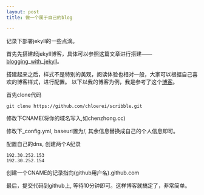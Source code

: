 ```yaml
---
layout: post
title: 做一个属于自己的blog

---
```



记录下部署jekyll的一些点滴。

首先先搭建起jekyll博客，具体可以参照这篇文章进行搭建——[blogging\_with\_jekyll](http://www.ruanyifeng.com/blog/2012/08/blogging_with_jekyll.html)。

搭建起来之后，样式不是特别的美观，阅读体验也相对一般，大家可以根据自己喜欢的博客样式，进行配置。
以下以我的博客为例，我是参考了这个[博客](http://chloerei.com/,'blog')。

首先clone代码

```
git clone https://github.com/chloerei/scribble.git
```
修改下CNAME(将你的域名写入,如chenzhong.cc)

修改下_config.yml, baseurl置为/, 其余信息替换成自己的个人信息即可。

配置自己的dns, 创建两个A纪录

	192.30.252.153
	192.30.252.154

创建一个CNAME的记录指向(github用户名).github.com


最后，提交代码到github上, 等待10分钟即可。这样博客就搞定了，非常简单。
